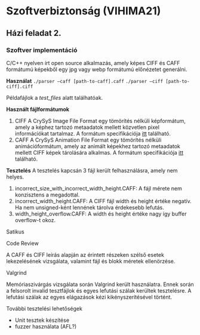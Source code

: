 # Szoftverbiztonság (VIHIMA21)
## Házi feladat 2.
### Szoftver implementáció

C/C++ nyelven írt open source alkalmazás, amely képes CIFF és CAFF formátumú képekből egy jpg vagy
webp formátumú előnézetet generálni.

**Használat**
`./parser –caff [path-to-caff].caff`
`./parser –ciff [path-to-ciff].ciff`

Példafájlok a *test_files* alatt találhatóak.

**Használt fájlformátumok**
1. CIFF
A CrySyS Image File Format egy tömörítés nélküli képformátum, amely a képhez tartozó metaadatok mellett közvetlen pixel információkat tartalmaz. A formátum specifikációja [itt](https://www.crysys.hu/downloads/vihima06/2020/CIFF.txt) található.
2. CAFF
A CrySyS Animation File Format egy tömörítés nélküli animációformátum, amely az animált képekhez tartozó metaadatok mellett CIFF képek tárolására alkalmas. A formátum specifikációja [itt](https://www.crysys.hu/downloads/vihima06/2020/CAFF.txt) található.

**Tesztelés**
A tesztelés kapcsán 3 fájl került felhasználásra, amely nem helyes.
1. incorrect_size_with_incorrect_width_height.CAFF:
    A fájl mérete nem konzisztens a megadottal.
2. incorrect_width_height.CAFF: 
    A CIFF fájl width és height értéke negatív. Ha nem unsigned-ként lennének tárolva érdekesebb lefutás.
3. width_height_overflow.CAFF:
    A width és height értéke nagy így buffer overflow-t okoz.
    
Satikus

Code Review

A CAFF és CIFF leírás alapján az érintett részeken szélső esetek lekezelésének vizsgálata, valamint fájl és blokk méretek ellenörzése.

Valgrind

Memóriaszivárgás vizsgálata során Valgrind került használatra. Ennek során a felsorolt invalid tesztfájlok és egyes lefutási szálak kerültek tesztelésre. A lefutási szálak az egyes elágazások kézi kikényszerítésével történt.

További tesztelési lehetőségek
- Unit tesztek készítése
- fuzzer használata (AFL?)